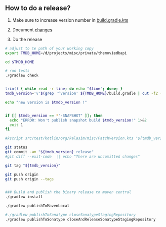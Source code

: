 ## How to do a release?

1. Make sure to increase version number in [build.gradle.kts](../build.gradle.kts)

2. Document [changes](../CHANGES.md)

3. Do the release
```bash
# adjust to te path of your working copy
export TMDB_HOME=/d/projects/misc/private/themoviedbapi

cd $TMDB_HOME

# run tests
./gradlew check


trim() { while read -r line; do echo "$line"; done; }
tmdb_version='v'$(grep '^version' ${TMDB_HOME}/build.gradle | cut -f2 -d' ' | tr -d "'" | trim)

echo "new version is $tmdb_version !"


if [[ $tmdb_version == *"-SNAPSHOT" ]]; then
  echo "ERROR: Won't publish snapshot build $tmdb_version!" 1>&2
  exit 1
fi

#kscript src/test/kotlin/org/kalasim/misc/PatchVersion.kts "${tmdb_version:1}"

git status
git commit -am "${tmdb_version} release"
#git diff --exit-code  || echo "There are uncomitted changes"

git tag "${tmdb_version}"

git push origin 
git push origin --tags


### Build and publish the binary release to maven central
./gradlew install

./gradlew publishToMavenLocal

#./gradlew publishToSonatype closeSonatypeStagingRepository
./gradlew publishToSonatype closeAndReleaseSonatypeStagingRepository
```



